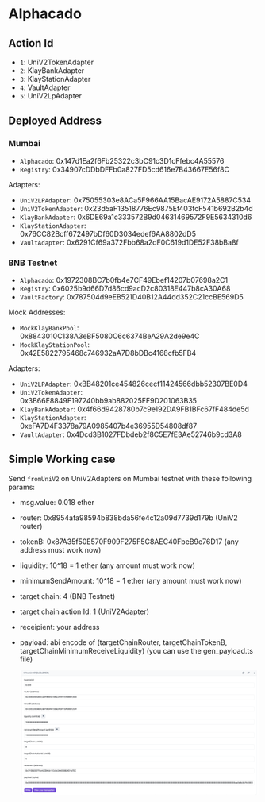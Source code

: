 # Alphacado

## Action Id

-   `1`: UniV2TokenAdapter
-   `2`: KlayBankAdapter
-   `3`: KlayStationAdapter
-   `4`: VaultAdapter
-   `5`: UniV2LpAdapter

## Deployed Address

### Mumbai

-   `Alphacado`: 0x147d1Ea2f6Fb25322c3bC91c3D1cFfebc4A55576
-   `Registry`: 0x34907cDDbDFFb0a827FD5cd616e7B43667E56f8C

Adapters:

-   `UniV2LPAdapter`: 0x75055303e8ACa5F966AA15BacAE9172A5887C534
-   `UniV2TokenAdapter`:
    0x23d5aF13518776Ec9875Ef403fcF541b692B2b4d
-   `KlayBankAdapter`:
    0x6DE69a1c333572B9d04631469572F9E5634310d6
-   `KlayStationAdapter`: 0x76CC82Bcff672497bDf60D3034edef6AA8802dD5
-   `VaultAdapter`: 0x6291Cf69a372Fbb68a2dF0C619d1DE52F38bBa8f

### BNB Testnet

-   `Alphacado`: 0x1972308BC7b0fb4e7CF49Ebef14207b07698a2C1
-   `Registry`: 0x6025b9d66D7d86cd9acD2c80318E447b8cA30A68
-   `VaultFactory`: 0x787504d9eEB521D40B12A44dd352C21ccBE569D5

Mock Addresses:

-   `MockKlayBankPool`: 0x8843010C138A3eBF5080C6c6374BeA29A2de9e4C
-   `MockKlayStationPool`:
    0x42E5822795468c746932aA7D8bDBc4168cfb5FB4

Adapters:

-   `UniV2LPAdapter`: 0xBB48201ce454826cecf11424566dbb52307BE0D4
-   `UniV2TokenAdapter`:
    0x3B66E8849F197240bb9ab882025FF9D201063B35
-   `KlayBankAdapter`:
    0x4f66d9428780b7c9e192DA9FB1BFc67fF484de5d
-   `KlayStationAdapter`: 0xeFA7D4F3378a79A0985407b4e36955D54808df87
-   `VaultAdapter`: 0x4Dcd3B1027FDbdeb2f8C5E7fE3Ae52746b9cd3A8

## Simple Working case

Send `fromUniV2` on UniV2Adapters on Mumbai testnet with these following params:

-   msg.value: 0.018 ether
-   router: 0x8954afa98594b838bda56fe4c12a09d7739d179b (UniV2 router)
-   tokenB: 0x87A35f50E570F909F275F5C8AEC40FbeB9e76D17 (any address must work now)
-   liquidity: 10^18 = 1 ether (any amount must work now)
-   minimumSendAmount: 10^18 = 1 ether (any amount must work now)
-   target chain: 4 (BNB Testnet)
-   target chain action Id: 1 (UniV2Adapter)
-   receipient: your address
-   payload: abi encode of (targetChainRouter, targetChainTokenB, targetChainMinimumReceiveLiquidity) (you can use the gen_payload.ts file)

    ![Alt text](public/image.png)
